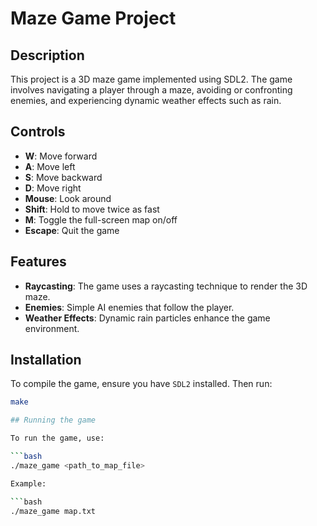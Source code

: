 # Maze Game Project

## Description

This project is a 3D maze game implemented using SDL2. The game involves navigating a player through a maze, avoiding or confronting enemies, and experiencing dynamic weather effects such as rain.

## Controls

- **W**: Move forward
- **A**: Move left
- **S**: Move backward
- **D**: Move right
- **Mouse**: Look around
- **Shift**: Hold to move twice as fast
- **M**: Toggle the full-screen map on/off
- **Escape**: Quit the game

## Features

- **Raycasting**: The game uses a raycasting technique to render the 3D maze.
- **Enemies**: Simple AI enemies that follow the player.
- **Weather Effects**: Dynamic rain particles enhance the game environment.

## Installation

To compile the game, ensure you have `SDL2` installed. Then run:

```bash
make

## Running the game

To run the game, use:

```bash
./maze_game <path_to_map_file>

Example:

```bash
./maze_game map.txt
